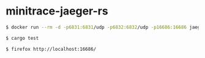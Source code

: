 # minitrace-jaeger-rs

```sh
$ docker run --rm -d -p6831:6831/udp -p6832:6832/udp -p16686:16686 jaegertracing/all-in-one:latest

$ cargo test

$ firefox http://localhost:16686/
```
